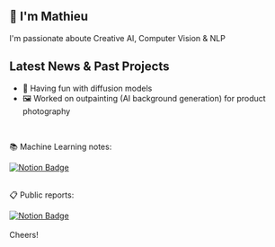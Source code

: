 <!--
- 👯 I’m looking to collaborate on ...
<div id="header" align="center">
  <img src="https://media.giphy.com/media/M9gbBd9nbDrOTu1Mqx/giphy.gif" width="100"/>
</div>
📚 Current Readings Refs:
- 📖 [Deep Learning](https://www.deeplearningbook.org) - Courville, GoodFellow, Bengio
- 📖 [Computer Vision: Algorithms and Applications](https://szeliski.org/Book/) - Szeliski

  <a href="https://wandb.ai/mjouffro">
    <img src="https://camo.githubusercontent.com/5c70f08219d50671f896067e1024b0db9dfca119304d0d977cbf273565be32fc/68747470733a2f2f696d672e736869656c64732e696f2f7374617469632f76313f7374796c653d666f722d7468652d6261646765266d6573736167653d576569676874732b2532362b42696173657326636f6c6f723d323232323232266c6f676f3d576569676874732b2532362b426961736573266c6f676f436f6c6f723d464642453030266c6162656c3d" alt="Weight&Biases Badge"/>
  </a>

## Recent projects 
- 🎨 [Diffusion-notebooks](https://github.com/mathieujouffroy/Diffusion_notebooks) - Diffusion models for a variety of use cases
- 🏥 [Biagnostic](https://github.com/mathieujouffroy/3DBraTS) - 3D Brain Tumor Segmentation 
- 🌽 [CropCare](https://github.com/mathieujouffroy/Vi2PC) - Crop Disease Classification 
- 🌍 [Adaptaviz](https://www.adaptaviz.fr/) - Regional modeling of climate change impacts on crops ([github](https://github.com/owalid/adaptaviz))
## Latest News
- 🌱 Improving skills in image processing with [OpenCV](https://opencv.org)
- ⚡️ Increasing proficiency in [Pytorch](https://pytorch.org/docs/stable/index.html)

-->
## 👋  I'm Mathieu
I'm passionate aboute Creative AI, Computer Vision & NLP

## Latest News & Past Projects
- 🤗 Having fun with diffusion models
- 🖼 Worked on outpainting (AI background generation) for product photography
  
<br>
<div id="badges">
  <p>📚 Machine Learning notes:</p>  
  <a href="https://noiseless-sodalite-b3c.notion.site/AI-5dbc721eaff54ecb9cd238f8dc1a6b86">
    <img src="https://img.shields.io/badge/Notion-white?style=for-the-badge&logo=notion&logoColor=black" alt="Notion Badge"/>
  </a> 
</div>
<br>
<div id="badges">
  <p>📋 Public reports:</p>  
  <a href="https://wandb.ai/mjouffro">
    <img src="https://raw.githubusercontent.com/wandb/assets/main/wandb-github-badge-28.svg" alt="Notion Badge"/>
  </a>
 </div>
 <br>
Cheers!

<br>
